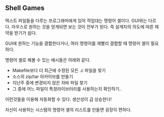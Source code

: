 ## Shell Games
텍스트 파일들을 다루는 프로그래머에게 있어 작업대는 명령어 셸이다. 
GUI와는 다르다. 마우스로 원하는 것을 얻게되면 보는 것이 전부가 된다. 즉 설계자의 의도에 따른 제약을 받기가 쉽다. 

GUI에 원하는 기능을 결합한다거나, 여러 명령어를 재빨리 결합할 때 명령어 셸이 필요하다. 

명령어 셸로 해볼 수 있는 예시들은 아래와 같다.
- Makefile보다 더 최근에 수정된 모든 .c 파일을 찾기
- 소스의 zip/tar 아카이브를 만들기
- 지난주 중에 변경되지 않은 자바 파일 찾기
- 그 중에 어느 파일이 특정라이브러리를 사용하는지 확인하기..

이런것들을 이용해 자동화할 수 있다. 생산성이 급 상승한다!

자신이 사용하는 시스템의 명령어 셸의 리스트를 만들면 굉장히 편하다. 

